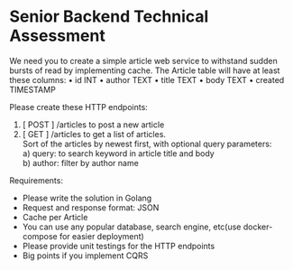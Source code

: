 # Senior Backend Technical Assessment

We need you to create a simple article web service to withstand sudden bursts of
read by implementing cache.
The Article table will have at least these columns:
• id INT
• author TEXT
• title TEXT
• body TEXT
• created TIMESTAMP

Please create these HTTP endpoints:

1. [ POST ] /articles to post a new article
2. [ GET ] /articles to get a list of articles.  
   Sort of the articles by newest
   first, with optional query parameters:  
   a) query: to search keyword in article title and body  
   b) author: filter by author name

Requirements:

- Please write the solution in Golang
- Request and response format: JSON
- Cache per Article
- You can use any popular database, search engine, etc(use docker-compose
  for easier deployment)
- Please provide unit testings for the HTTP endpoints
- Big points if you implement CQRS
